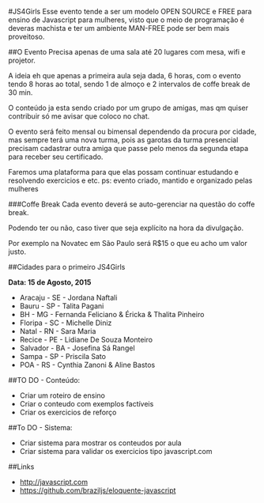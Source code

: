 
#JS4Girls
Esse evento tende a ser um modelo OPEN SOURCE e FREE para ensino de Javascript para mulheres, visto que o meio de programação é deveras machista e ter um ambiente MAN-FREE pode ser bem mais proveitoso.

##O Evento
Precisa apenas de uma sala até 20 lugares com mesa, wifi e projetor.

A ideia eh que apenas a primeira aula seja dada, 6 horas, com o evento tendo 8 horas ao total, sendo 1 de almoço e 2 intervalos de coffe break de 30 min.

O conteúdo ja esta sendo criado por um grupo de amigas, mas qm quiser contribuir só me avisar que coloco no chat.

O evento será feito mensal ou bimensal dependendo da procura por cidade, mas sempre terá uma nova turma, pois as garotas da turma presencial precisam cadastrar outra amiga que passe pelo menos da segunda etapa para receber seu certificado.

Faremos uma plataforma para que elas possam continuar estudando e resolvendo exercicios e etc.
ps: evento criado, mantido e organizado pelas mulheres 

###Coffe Break
Cada evento deverá se auto-gerenciar na questão do coffe break.

Podendo ter ou não, caso tiver que seja explícito na hora da divulgação.

Por exemplo na Novatec em São Paulo será R$15 o que eu acho um valor justo.

##Cidades para o primeiro JS4Girls 

**Data: 15 de Agosto, 2015**

- Aracaju - SE - Jordana Naftali
- Bauru - SP - Talita Pagani
- BH - MG - Fernanda Feliciano & Éricka & Thalita Pinheiro
- Floripa - SC - Michelle Diniz
- Natal - RN - Sara Maria
- Recice - PE - Lidiane De Souza Monteiro
- Salvador - BA - Josefina Sá Rangel
- Sampa - SP - Priscila Sato
- POA - RS - Cynthia Zanoni & Aline Bastos

##TO DO - Conteúdo:

- Criar um roteiro de ensino
- Criar o conteudo com exemplos factíveis
- Criar os exercicios de reforço

##To DO - Sistema:

- Criar sistema para mostrar os conteudos por aula
- Criar sistema para validar os exercicios tipo javascript.com

##Links

- http://javascript.com
- https://github.com/braziljs/eloquente-javascript
